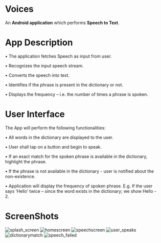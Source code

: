 # Voices
 An **Android application** which performs **Speech to Text**.
# App Description
• The application fetches Speech as input from user.

• Recognizes the input speech stream.

• Converts the speech into text.

• Identifies if the phrase is present in the dictionary or not.

• Displays the frequency – i.e. the number of times a phrase is spoken.

# User Interface
The App will perform the following functionalities:

• All words in the dictionary are displayed to the user.

• User shall tap on a button and begin to speak.

• If an exact match for the spoken phrase is available in the
dictionary, highlight the phrase.

• If the phrase is not available in the dictionary - user is notified
about the non-existence.

• Application will display the frequency of spoken phrase.
  E.g. If the user says ‘Hello’ twice – since the word exists in
  the dictionary; we show Hello - 2.

# ScreenShots

![splash_screen](https://user-images.githubusercontent.com/9950220/43687316-83a9659a-98f0-11e8-8d84-a60d2a41b931.png)
![homescreen](https://user-images.githubusercontent.com/9950220/43687313-82e7f2c0-98f0-11e8-9a24-8e016502efa8.png)
![speechscreen](https://user-images.githubusercontent.com/9950220/43687315-836746ec-98f0-11e8-8eec-97c54e9803a3.png)
![user_speaks](https://user-images.githubusercontent.com/9950220/43687317-83e72df8-98f0-11e8-90d8-f8d50cb46de1.png)
![dictionarymatch](https://user-images.githubusercontent.com/9950220/43687312-82a77c72-98f0-11e8-85a4-73df8d1b7fbd.png)
![speech_failed](https://user-images.githubusercontent.com/9950220/43687314-8327268e-98f0-11e8-904b-5deb7715f7ad.png)

